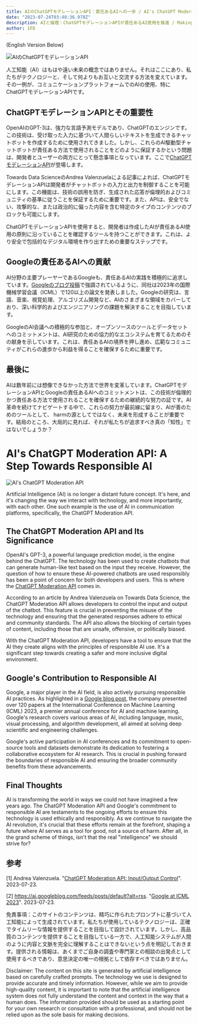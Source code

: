 ```yaml
---
title: AIのChatGPTモデレーションAPI：責任あるAIへの一歩 / AI's ChatGPT Moderation API- A Step Towards Responsible AI
date: "2023-07-24T03:48:36.978Z"
description: AIと倫理：ChatGPTモデレーションAPIが責任あるAI使用を推進 / Making AI Communication Ethical - The Role of ChatGPT Moderation API
author: 1F8
---
```


(English Version Below)

![AIのChatGPTモデレーションAPI](https://source.unsplash.com/random/?artificial,intelligence)

人工知能（AI）はもはや遠い未来の概念ではありません。それはここにあり、私たちがテクノロジーと、そして何よりもお互いと交流する方法を変えています。その一例が、コミュニケーションプラットフォームでのAIの使用、特にChatGPTモデレーションAPIです。

## ChatGPTモデレーションAPIとその重要性

OpenAIのGPT-3は、強力な言語予測モデルであり、ChatGPTのエンジンです。この技術は、受け取った入力に基づいて人間らしいテキストを生成できるチャットボットを作成するために使用されてきました。しかし、これらのAI駆動型チャットボットが責任ある方法で使用されることをどのように保証するかという問題は、開発者とユーザーの両方にとって懸念事項となっています。ここで[ChatGPTモデレーションAPI](https://towardsdatascience.com/chatgpt-moderation-api-input-output-artificial-intelligence-chatgpt3-data-4754389ec9c8?source=rss----7f60cf5620c9---4)が登場します。

Towards Data ScienceのAndrea Valenzuelaによる記事によれば、ChatGPTモデレーションAPIは開発者がチャットボットの入力と出力を制御することを可能にします。この機能は、技術の誤用を防ぎ、生成された応答が倫理的およびコミュニティの基準に従うことを保証するために重要です。また、APIは、安全でない、攻撃的な、または政治的に偏った内容を含む特定のタイプのコンテンツのブロックも可能にします。

ChatGPTモデレーションAPIを使用すると、開発者は作成したAIが責任あるAI使用の原則に沿っていることを確認するツールを持つことができます。これは、より安全で包括的なデジタル環境を作り出すための重要なステップです。

## Googleの責任あるAIへの貢献

AI分野の主要プレーヤーであるGoogleも、責任あるAIの実践を積極的に追求しています。[Googleのブログ投稿](http://ai.googleblog.com/2023/07/google-at-icml-2023.html)で強調されているように、同社は2023年の国際機械学習会議（ICML）で120以上の論文を発表しました。Googleの研究は、言語、音楽、視覚処理、アルゴリズム開発など、AIのさまざまな領域をカバーしており、深い科学的およびエンジニアリングの課題を解決することを目指しています。

GoogleのAI会議への積極的な参加と、オープンソースのツールとデータセットへのコミットメントは、AI研究のための協力的なエコシステムを育てるためのその献身を示しています。これは、責任あるAIの境界を押し進め、広範なコミュニティがこれらの進歩から利益を得ることを確保するために重要です。

## 最後に

AIは数年前には想像できなかった方法で世界を変革しています。ChatGPTモデレーションAPIとGoogleの責任あるAIへのコミットメントは、この技術が倫理的かつ責任ある方法で使用されることを確保するための継続的な努力の証です。AI革命を続けてナビゲートする中で、これらの努力が最前線に留まり、AIが善のためのツールとして、 harmの源としてではなく、未来を形成することが重要です。結局のところ、大局的に見れば、それが私たちが追求すべき真の「知性」ではないでしょうか？


# AI's ChatGPT Moderation API: A Step Towards Responsible AI
![AI's ChatGPT Moderation API](https://source.unsplash.com/random/?artificial,intelligence)

Artificial Intelligence (AI) is no longer a distant future concept. It's here, and it's changing the way we interact with technology, and more importantly, with each other. One such example is the use of AI in communication platforms, specifically, the ChatGPT Moderation API.

## The ChatGPT Moderation API and Its Significance

OpenAI's GPT-3, a powerful language prediction model, is the engine behind the ChatGPT. The technology has been used to create chatbots that can generate human-like text based on the input they receive. However, the question of how to ensure these AI-powered chatbots are used responsibly has been a point of concern for both developers and users. This is where the [ChatGPT Moderation API](https://towardsdatascience.com/chatgpt-moderation-api-input-output-artificial-intelligence-chatgpt3-data-4754389ec9c8?source=rss----7f60cf5620c9---4) comes in.

According to an article by Andrea Valenzuela on Towards Data Science, the ChatGPT Moderation API allows developers to control the input and output of the chatbot. This feature is crucial in preventing the misuse of the technology and ensuring that the generated responses adhere to ethical and community standards. The API also allows the blocking of certain types of content, including those that are unsafe, offensive, or politically biased.

With the ChatGPT Moderation API, developers have a tool to ensure that the AI they create aligns with the principles of responsible AI use. It's a significant step towards creating a safer and more inclusive digital environment.

## Google's Contribution to Responsible AI

Google, a major player in the AI field, is also actively pursuing responsible AI practices. As highlighted in a [Google blog post](http://ai.googleblog.com/2023/07/google-at-icml-2023.html), the company presented over 120 papers at the International Conference on Machine Learning (ICML) 2023, a premier annual conference for AI and machine learning. Google's research covers various areas of AI, including language, music, visual processing, and algorithm development, all aimed at solving deep scientific and engineering challenges.

Google's active participation in AI conferences and its commitment to open-source tools and datasets demonstrate its dedication to fostering a collaborative ecosystem for AI research. This is crucial in pushing forward the boundaries of responsible AI and ensuring the broader community benefits from these advancements.

## Final Thoughts

AI is transforming the world in ways we could not have imagined a few years ago. The ChatGPT Moderation API and Google's commitment to responsible AI are testaments to the ongoing efforts to ensure this technology is used ethically and responsibly. As we continue to navigate the AI revolution, it's crucial that these efforts remain at the forefront, shaping a future where AI serves as a tool for good, not a source of harm. After all, in the grand scheme of things, isn't that the real "intelligence" we should strive for?


## 参考

[1] Andrea Valenzuela. "[ChatGPT Moderation API: Input/Output Control](https://towardsdatascience.com/chatgpt-moderation-api-input-output-artificial-intelligence-chatgpt3-data-4754389ec9c8?source=rss----7f60cf5620c9---4)". 2023-07-23.

[2] https://ai.googleblog.com/feeds/posts/default?alt=rss. "[Google at ICML 2023](http://ai.googleblog.com/2023/07/google-at-icml-2023.html)". 2023-07-23.


免責事項：このサイトのコンテンツは、精巧に作られたプロンプトに基づいて人工知能によって生成されています。私たちが使用しているテクノロジーは、正確でタイムリーな情報を提供することを目指して設計されています。しかし、高品質のコンテンツを提供することを目指している一方で、人工知能システムが人間のように内容と文脈を完全に理解することはできないという点を明記しておきます。提供される情報は、あくまでご自身の調査や専門家との相談の出発点として使用するべきであり、意思決定の唯一の根拠として依存すべきではありません。

Disclaimer: The content on this site is generated by artificial intelligence based on carefully crafted prompts. The technology we use is designed to provide accurate and timely information. However, while we aim to provide high-quality content, it is important to note that the artificial intelligence system does not fully understand the content and context in the way that a human does. The information provided should be used as a starting point for your own research or consultation with a professional, and should not be relied upon as the sole basis for making decisions.
